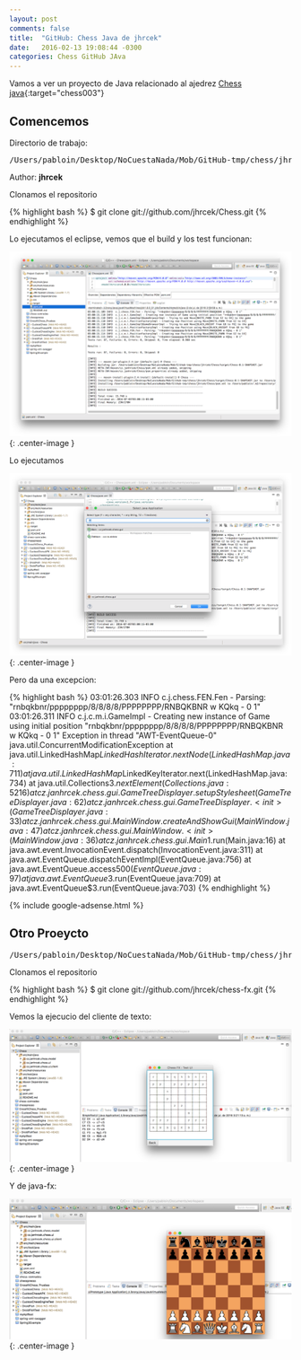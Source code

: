 ```yaml
---
layout: post
comments: false
title:  "GitHub: Chess Java de jhrcek"
date:   2016-02-13 19:08:44 -0300
categories: Chess GitHub JAva
---
```

Vamos a ver un proyecto de Java relacionado al ajedrez [Chess java](https://github.com/jhrcek/Chess){:target="chess003"}


## Comencemos

Directorio de trabajo:

<pre>
/Users/pabloin/Desktop/NoCuestaNada/Mob/GitHub-tmp/chess/jhrcek/
</pre>



Author: **jhrcek**

Clonamos el repositorio

{% highlight bash %}
$ git clone git://github.com/jhrcek/Chess.git
{% endhighlight %}

Lo ejecutamos el eclipse, vemos que el build y los test funcionan:

![importacion paso1 screenshot](/assets/post_003_img2_b.png){: .center-image }

Lo ejecutamos

![importacion paso1 screenshot](/assets/post_003_img3_b.png){: .center-image }

Pero da una excepcion:

{% highlight bash %}
03:01:26.303 INFO  c.j.chess.FEN.Fen - Parsing: "rnbqkbnr/pppppppp/8/8/8/8/PPPPPPPP/RNBQKBNR w KQkq - 0 1"
03:01:26.311 INFO  c.j.c.m.i.GameImpl - Creating new instance of Game using initial position "rnbqkbnr/pppppppp/8/8/8/8/PPPPPPPP/RNBQKBNR w KQkq - 0 1"
Exception in thread "AWT-EventQueue-0" java.util.ConcurrentModificationException
	at java.util.LinkedHashMap$LinkedHashIterator.nextNode(LinkedHashMap.java:711)
	at java.util.LinkedHashMap$LinkedKeyIterator.next(LinkedHashMap.java:734)
	at java.util.Collections$3.nextElement(Collections.java:5216)
	at cz.janhrcek.chess.gui.GameTreeDisplayer.setupStylesheet(GameTreeDisplayer.java:62)
	at cz.janhrcek.chess.gui.GameTreeDisplayer.<init>(GameTreeDisplayer.java:33)
	at cz.janhrcek.chess.gui.MainWindow.createAndShowGui(MainWindow.java:47)
	at cz.janhrcek.chess.gui.MainWindow.<init>(MainWindow.java:36)
	at cz.janhrcek.chess.gui.Main$1.run(Main.java:16)
	at java.awt.event.InvocationEvent.dispatch(InvocationEvent.java:311)
	at java.awt.EventQueue.dispatchEventImpl(EventQueue.java:756)
	at java.awt.EventQueue.access$500(EventQueue.java:97)
	at java.awt.EventQueue$3.run(EventQueue.java:709)
	at java.awt.EventQueue$3.run(EventQueue.java:703)
{% endhighlight  %}

{% include google-adsense.html %} <br/>

## Otro Proeycto

<pre>
/Users/pabloin/Desktop/NoCuestaNada/Mob/GitHub-tmp/chess/jhrcek/
</pre>

Clonamos el repositorio

{% highlight bash %}
$ git clone git://github.com/jhrcek/chess-fx.git
{% endhighlight %}

Vemos la ejecucio del cliente de texto:

![importacion paso1 screenshot](/assets/post_003_img4_b.png){: .center-image }

Y de java-fx:

![importacion paso1 screenshot](/assets/post_003_img5_b.png){: .center-image }





[github-chess-001-java]:                      https://github.com/jhrcek/Chess

